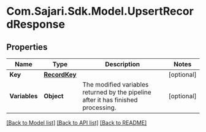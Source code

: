 # Com.Sajari.Sdk.Model.UpsertRecordResponse
## Properties

Name | Type | Description | Notes
------------ | ------------- | ------------- | -------------
**Key** | [**RecordKey**](RecordKey.md) |  | [optional] 
**Variables** | **Object** | The modified variables returned by the pipeline after it has finished processing. | [optional] 

[[Back to Model list]](../README.md#documentation-for-models) [[Back to API list]](../README.md#documentation-for-api-endpoints) [[Back to README]](../README.md)

